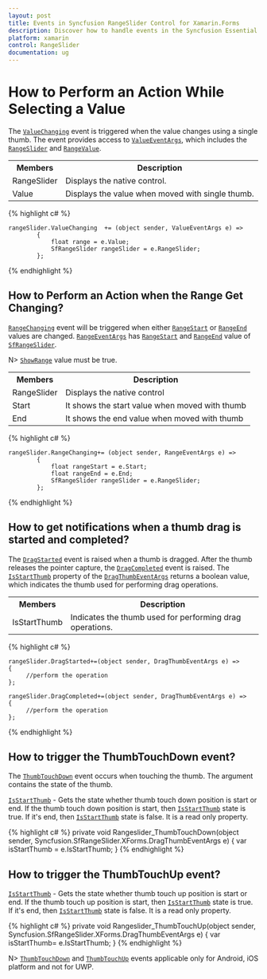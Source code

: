 ```yaml
---
layout: post
title: Events in Syncfusion RangeSlider Control for Xamarin.Forms
description: Discover how to handle events in the Syncfusion Essential Xamarin RangeSlider Control, including its elements and functionalities.
platform: xamarin
control: RangeSlider 
documentation: ug
---
```


# How to Perform an Action While Selecting a Value

The [`ValueChanging`](https://help.syncfusion.com/cr/xamarin/Syncfusion.SfRangeSlider.XForms.SfRangeSlider.html#Syncfusion_SfRangeSlider_XForms_SfRangeSlider_ValueChanging) event is triggered when the value changes using a single thumb. The event provides access to [`ValueEventArgs`](https://help.syncfusion.com/cr/xamarin/Syncfusion.SfRangeSlider.XForms.ValueEventArgs.html), which includes the [`RangeSlider`](https://help.syncfusion.com/cr/xamarin/Syncfusion.SfRangeSlider.XForms.ValueEventArgs.html#Syncfusion_SfRangeSlider_XForms_ValueEventArgs_RangeSlider) and [`RangeValue`](https://help.syncfusion.com/cr/xamarin/Syncfusion.SfRangeSlider.XForms.ValueEventArgs.html#Syncfusion_SfRangeSlider_XForms_ValueEventArgs_Value).

<table>
<tr>
<th>Members</th>
<th>Description</th>
</tr>
<tr>
<td>RangeSlider</td>
<td>Displays the native control.</td>
</tr>
<tr>
<td>Value</td>
<td>Displays the value when moved with single thumb.</td>
</tr>
</table>


{% highlight c# %}

	rangeSlider.ValueChanging  += (object sender, ValueEventArgs e) => 
			{
				float range = e.Value;
				SfRangeSlider rangeSlider = e.RangeSlider;
			};
	

{% endhighlight %}



## How to Perform an Action when the Range Get Changing?

[`RangeChanging`](https://help.syncfusion.com/cr/xamarin/Syncfusion.SfRangeSlider.XForms.SfRangeSlider.html#Syncfusion_SfRangeSlider_XForms_SfRangeSlider_RangeChanging) event will be triggered when either [`RangeStart`](https://help.syncfusion.com/cr/xamarin/Syncfusion.SfRangeSlider.XForms.SfRangeSlider.html#Syncfusion_SfRangeSlider_XForms_SfRangeSlider_RangeStart) or [`RangeEnd`](https://help.syncfusion.com/cr/xamarin/Syncfusion.SfRangeSlider.XForms.SfRangeSlider.html#Syncfusion_SfRangeSlider_XForms_SfRangeSlider_RangeEnd) values are changed. [`RangeEventArgs`](https://help.syncfusion.com/cr/xamarin/Syncfusion.SfRangeSlider.XForms.RangeEventArgs.html) has [`RangeStart`](https://help.syncfusion.com/cr/xamarin/Syncfusion.SfRangeSlider.XForms.SfRangeSlider.html#Syncfusion_SfRangeSlider_XForms_SfRangeSlider_RangeStart) and [`RangeEnd`](https://help.syncfusion.com/cr/xamarin/Syncfusion.SfRangeSlider.XForms.SfRangeSlider.html#Syncfusion_SfRangeSlider_XForms_SfRangeSlider_RangeEnd) value of [`SfRangeSlider`](https://help.syncfusion.com/cr/xamarin/Syncfusion.SfRangeSlider.XForms.SfRangeSlider.html).

N> [`ShowRange`](https://help.syncfusion.com/cr/xamarin/Syncfusion.SfRangeSlider.XForms.SfRangeSlider.html#Syncfusion_SfRangeSlider_XForms_SfRangeSlider_ShowRange) value must be true.
<table>
<tr>
<th>Members</th>
<th>Description</th>
</tr>
<tr>
<td>RangeSlider</td>
<td>Displays the native control</td>
</tr>
<tr>
<td>Start</td>
<td>It shows the start value when moved with thumb</td>
</tr>
<tr>
<td>End</td>
<td>It shows the end value when moved with thumb</td>
</tr>
</table>


{% highlight c# %}

	rangeSlider.RangeChanging+= (object sender, RangeEventArgs e) =>
			{
				float rangeStart = e.Start;
				float rangeEnd = e.End;
				SfRangeSlider rangeSlider = e.RangeSlider;
			};	

{% endhighlight %}


## How to get notifications when a thumb drag is started and completed?

The [`DragStarted`](https://help.syncfusion.com/cr/xamarin/Syncfusion.SfRangeSlider.XForms.SfRangeSlider.html#Syncfusion_SfRangeSlider_XForms_SfRangeSlider_DragStarted) event is raised when a thumb is dragged. After the thumb releases the pointer capture, the [`DragCompleted`](https://help.syncfusion.com/cr/xamarin/Syncfusion.SfRangeSlider.XForms.SfRangeSlider.html#Syncfusion_SfRangeSlider_XForms_SfRangeSlider_DragCompleted) event is raised. The [`IsStartThumb`](https://help.syncfusion.com/cr/xamarin/Syncfusion.SfRangeSlider.XForms.DragThumbEventArgs.html#Syncfusion_SfRangeSlider_XForms_DragThumbEventArgs_IsStartThumb) property of the [`DragThumbEventArgs`](https://help.syncfusion.com/cr/xamarin/Syncfusion.SfRangeSlider.XForms.DragThumbEventArgs.html) returns a boolean value, which indicates the thumb used for performing drag operations.

<table>
<tr>
<th>Members</th>
<th>Description</th>
</tr>
<tr>
<td>IsStartThumb</td>
<td>Indicates the thumb used for performing drag operations.</td>
</tr>
</table>

                                                

{% highlight c# %}

	rangeSlider.DragStarted+=(object sender, DragThumbEventArgs e) =>
	{
         //perform the operation
	};

	rangeSlider.DragCompleted+=(object sender, DragThumbEventArgs e) =>
	{
         //perform the operation
	};

{% endhighlight %}

## How to trigger the ThumbTouchDown event?

The [`ThumbTouchDown`](https://help.syncfusion.com/cr/xamarin/Syncfusion.SfRangeSlider.XForms.SfRangeSlider.html#Syncfusion_SfRangeSlider_XForms_SfRangeSlider_ThumbTouchDown) event occurs when touching the thumb. The argument contains the state of the thumb.

[`IsStartThumb`](https://help.syncfusion.com/cr/xamarin/Syncfusion.SfRangeSlider.XForms.DragThumbEventArgs.html#Syncfusion_SfRangeSlider_XForms_DragThumbEventArgs_IsStartThumb) - Gets the state whether thumb touch down position is start or end. If the thumb touch down position is start, then [`IsStartThumb`](https://help.syncfusion.com/cr/xamarin/Syncfusion.SfRangeSlider.XForms.DragThumbEventArgs.html#Syncfusion_SfRangeSlider_XForms_DragThumbEventArgs_IsStartThumb) state is true. If it's end, then [`IsStartThumb`](https://help.syncfusion.com/cr/xamarin/Syncfusion.SfRangeSlider.XForms.DragThumbEventArgs.html#Syncfusion_SfRangeSlider_XForms_DragThumbEventArgs_IsStartThumb) state is false. It is a read only property.

{% highlight c# %}
        private void Rangeslider_ThumbTouchDown(object sender, Syncfusion.SfRangeSlider.XForms.DragThumbEventArgs e)
        {
          var isStartThumb =  e.IsStartThumb;
        }
{% endhighlight %}

## How to trigger the ThumbTouchUp event?

[`IsStartThumb`](https://help.syncfusion.com/cr/xamarin/Syncfusion.SfRangeSlider.XForms.DragThumbEventArgs.html#Syncfusion_SfRangeSlider_XForms_DragThumbEventArgs_IsStartThumb) - Gets the state whether thumb touch up position is start or end. If the thumb touch up position is start, then [`IsStartThumb`](https://help.syncfusion.com/cr/xamarin/Syncfusion.SfRangeSlider.XForms.DragThumbEventArgs.html#Syncfusion_SfRangeSlider_XForms_DragThumbEventArgs_IsStartThumb) state is true. If it's end, then [`IsStartThumb`](https://help.syncfusion.com/cr/xamarin/Syncfusion.SfRangeSlider.XForms.DragThumbEventArgs.html#Syncfusion_SfRangeSlider_XForms_DragThumbEventArgs_IsStartThumb) state is false. It is a read only property.

{% highlight c# %}
        private void Rangeslider_ThumbTouchUp(object sender, Syncfusion.SfRangeSlider.XForms.DragThumbEventArgs e)
        {
          var isStartThumb=  e.IsStartThumb;
        }
{% endhighlight %}

N> [`ThumbTouchDown`](https://help.syncfusion.com/cr/xamarin/Syncfusion.SfRangeSlider.XForms.SfRangeSlider.html#Syncfusion_SfRangeSlider_XForms_SfRangeSlider_ThumbTouchDown) and [`ThumbTouchUp`](https://help.syncfusion.com/cr/xamarin/Syncfusion.SfRangeSlider.XForms.SfRangeSlider.html#Syncfusion_SfRangeSlider_XForms_SfRangeSlider_ThumbTouchUp) events applicable only for Android, iOS platform and not for UWP.
